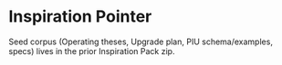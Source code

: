 # Inspiration Pointer
Seed corpus (Operating theses, Upgrade plan, PIU schema/examples, specs) lives in the prior Inspiration Pack zip.
